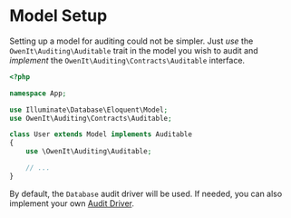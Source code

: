 # Model Setup
Setting up a model for auditing could not be simpler.
Just _use_ the `OwenIt\Auditing\Auditable` trait in the model you wish to audit and _implement_ the `OwenIt\Auditing\Contracts\Auditable` interface.

```php
<?php

namespace App;

use Illuminate\Database\Eloquent\Model;
use OwenIt\Auditing\Contracts\Auditable;

class User extends Model implements Auditable
{
    use \OwenIt\Auditing\Auditable;

    // ...
}
```

By default, the `Database` audit driver will be used.
If needed, you can also implement your own [Audit Driver](audit-drivers).
